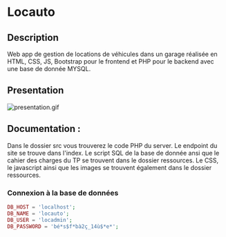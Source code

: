 # Locauto

## Description

Web app de gestion de locations de véhicules dans un garage réalisée en HTML, CSS, JS, Bootstrap pour le frontend
et PHP pour le backend avec une base de donnée MYSQL.

## Presentation

![presentation.gif](ressources%2Fimages%2Fpresentation.gif)

## Documentation :

Dans le dossier src vous trouverez le code PHP du server. Le endpoint du site se trouve dans l'index.
Le script SQL de la base de donnée ansi que le cahier des charges du TP se trouvent dans le dossier ressources.
Le CSS, le javascript ainsi que les images se trouvent également dans le dossier ressources.
### Connexion à la base de données

```php
DB_HOST = 'localhost';
DB_NAME = 'locauto';
DB_USER = 'locadmin';
DB_PASSWORD = 'bé*s$f*bà2ç_14ù$*e*';
```
